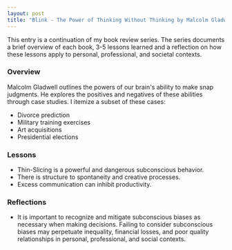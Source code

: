 ```yaml
---
layout: post
title: "Blink - The Power of Thinking Without Thinking by Malcolm Gladwell "
---
```


This entry is a continuation of my book review series.
The series documents a brief overview of each book,
3-5 lessons learned and a reflection on how these lessons apply to
personal, professional, and societal contexts.

### Overview

Malcolm Gladwell outlines the powers of our brain's ability to make snap judgments.
He explores the positives and negatives of these abilities through case studies.
I itemize a subset of these cases:

- Divorce prediction
- Military training exercises
- Art acquisitions
- Presidential elections

### Lessons

- Thin-Slicing is a powerful and dangerous subconscious behavior.
- There is structure to spontaneity and creative processes.
- Excess communication can inhibit productivity.

### Reflections

- It is important to recognize and mitigate subconscious biases as necessary when making decisions.
  Failing to consider subconscious biases may perpetuate inequality, financial losses, and poor quality relationships in personal, professional, and social contexts.
